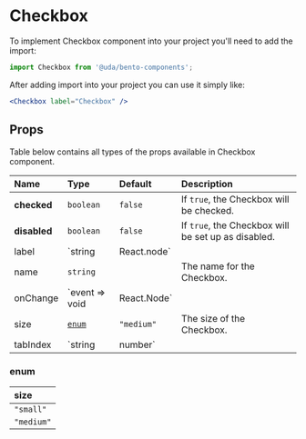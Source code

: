 # Checkbox

To implement Checkbox component into your project you'll need to add the import:

```jsx
import Checkbox from '@uda/bento-components';
```

After adding import into your project you can use it simply like:

```jsx
<Checkbox label="Checkbox" />
```

## Props

Table below contains all types of the props available in Checkbox component.

| Name         | Type                         | Default    | Description                                                            |
| :----------- | :--------------------------- | :--------- | :--------------------------------------------------------------------- |
| **checked**  | `boolean`                    | `false`    | If `true`, the Checkbox will be checked.                               |
| **disabled** | `boolean`                    | `false`    | If `true`, the Checkbox will be set up as disabled.                    |
| label        | `string | React.node`        |            | The label of the Checkbox. It can also admit nodes such as '<h3></h3>' |  |
| name         | `string`                     |            | The name for the Checkbox.                                             |
| onChange     | `event => void | React.Node` |            | Function for handling onChange event.                                  |
| size         | [`enum`](#enum)              | `"medium"` | The size of the Checkbox.                                              |
| tabIndex     | `string | number`            |            | Specifies the tab order of an element                                  |

### enum

| size       |
| :--------- |
| `"small"`  |
| `"medium"` |
